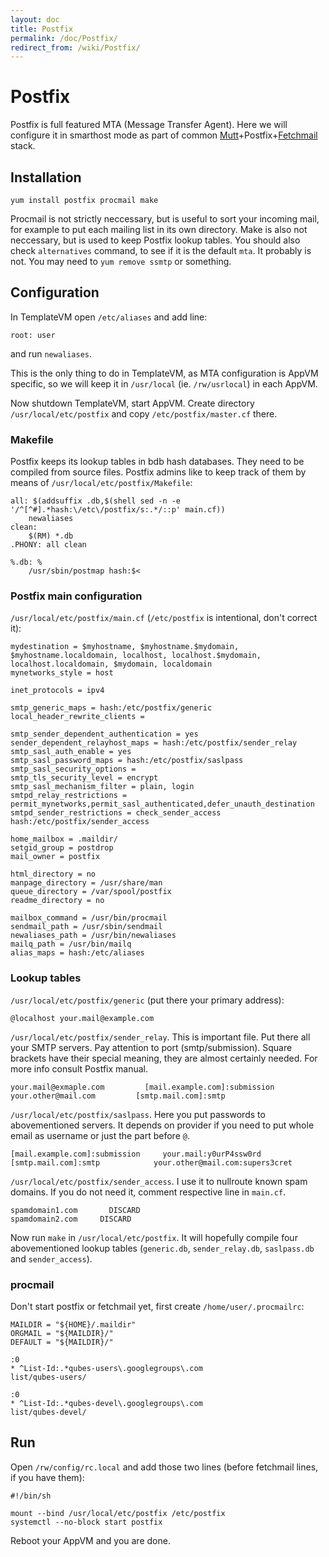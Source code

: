 ```yaml
---
layout: doc
title: Postfix
permalink: /doc/Postfix/
redirect_from: /wiki/Postfix/
---
```


Postfix
=======

Postfix is full featured MTA (Message Transfer Agent). Here we will configure it in smarthost mode as part of common [Mutt](/doc/Mutt/)+Postfix+[Fetchmail](/doc/Fetchmail/) stack.

Installation
------------

`yum install postfix procmail make`

Procmail is not strictly neccessary, but is useful to sort your incoming mail, for example to put each mailing list in its own directory. Make is also not neccessary, but is used to keep Postfix lookup tables. You should also check `alternatives` command, to see if it is the default `mta`. It probably is not. You may need to `yum remove ssmtp` or something.

Configuration
-------------

In TemplateVM open `/etc/aliases` and add line:

~~~
root: user
~~~

and run `newaliases`.

This is the only thing to do in TemplateVM, as MTA configuration is AppVM specific, so we will keep it in `/usr/local` (ie. `/rw/usrlocal`) in each AppVM.

Now shutdown TemplateVM, start AppVM. Create directory `/usr/local/etc/postfix` and copy `/etc/postfix/master.cf` there.

### Makefile

Postfix keeps its lookup tables in bdb hash databases. They need to be compiled from source files. Postfix admins like to keep track of them by means of `/usr/local/etc/postfix/Makefile`:

~~~
all: $(addsuffix .db,$(shell sed -n -e '/^[^#].*hash:\/etc\/postfix/s:.*/::p' main.cf))
    newaliases
clean:
    $(RM) *.db
.PHONY: all clean

%.db: %
    /usr/sbin/postmap hash:$<
~~~

### Postfix main configuration

`/usr/local/etc/postfix/main.cf` (`/etc/postfix` is intentional, don't correct it):

~~~
mydestination = $myhostname, $myhostname.$mydomain, $myhostname.localdomain, localhost, localhost.$mydomain, localhost.localdomain, $mydomain, localdomain
mynetworks_style = host

inet_protocols = ipv4

smtp_generic_maps = hash:/etc/postfix/generic
local_header_rewrite_clients =

smtp_sender_dependent_authentication = yes
sender_dependent_relayhost_maps = hash:/etc/postfix/sender_relay
smtp_sasl_auth_enable = yes
smtp_sasl_password_maps = hash:/etc/postfix/saslpass
smtp_sasl_security_options =
smtp_tls_security_level = encrypt
smtp_sasl_mechanism_filter = plain, login
smtpd_relay_restrictions = permit_mynetworks,permit_sasl_authenticated,defer_unauth_destination
smtpd_sender_restrictions = check_sender_access hash:/etc/postfix/sender_access

home_mailbox = .maildir/
setgid_group = postdrop
mail_owner = postfix

html_directory = no
manpage_directory = /usr/share/man
queue_directory = /var/spool/postfix
readme_directory = no

mailbox_command = /usr/bin/procmail
sendmail_path = /usr/sbin/sendmail
newaliases_path = /usr/bin/newaliases
mailq_path = /usr/bin/mailq
alias_maps = hash:/etc/aliases
~~~

### Lookup tables

`/usr/local/etc/postfix/generic` (put there your primary address):

~~~
@localhost your.mail@example.com
~~~

`/usr/local/etc/postfix/sender_relay`. This is important file. Put there all your SMTP servers. Pay attention to port (smtp/submission). Square brackets have their special meaning, they are almost certainly needed. For more info consult Postfix manual.

~~~
your.mail@exmaple.com         [mail.example.com]:submission
your.other@mail.com         [smtp.mail.com]:smtp
~~~

`/usr/local/etc/postfix/saslpass`. Here you put passwords to abovementioned servers. It depends on provider if you need to put whole email as username or just the part before `@`.

~~~
[mail.example.com]:submission     your.mail:y0urP4ssw0rd
[smtp.mail.com]:smtp            your.other@mail.com:supers3cret
~~~

`/usr/local/etc/postfix/sender_access`. I use it to nullroute known spam domains. If you do not need it, comment respective line in `main.cf`.

~~~
spamdomain1.com       DISCARD
spamdomain2.com     DISCARD
~~~

Now run `make` in `/usr/local/etc/postfix`. It will hopefully compile four abovementioned lookup tables (`generic.db`, `sender_relay.db`, `saslpass.db` and `sender_access`).

### procmail

Don't start postfix or fetchmail yet, first create `/home/user/.procmailrc`:

~~~
MAILDIR = "${HOME}/.maildir"
ORGMAIL = "${MAILDIR}/"
DEFAULT = "${MAILDIR}/"

:0
* ^List-Id:.*qubes-users\.googlegroups\.com
list/qubes-users/

:0
* ^List-Id:.*qubes-devel\.googlegroups\.com
list/qubes-devel/
~~~

Run
---

Open `/rw/config/rc.local` and add those two lines (before fetchmail lines, if you have them):

~~~
#!/bin/sh

mount --bind /usr/local/etc/postfix /etc/postfix
systemctl --no-block start postfix
~~~

Reboot your AppVM and you are done.
